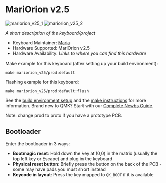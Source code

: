 # MariOrion v2.5

![mariorion_v25_1](https://i.imgur.com/3OrUK2ph.jpeg)
![mariorion_v25_2](https://i.imgur.com/OvMBHOlh.jpeg)

*A short description of the keyboard/project*

* Keyboard Maintainer: [Maria](https://github.com/toril940)
* Hardware Supported: MariOrion v2.5
* Hardware Availability: *Links to where you can find this hardware*

Make example for this keyboard (after setting up your build environment):

    make mariorion_v25/prod:default

Flashing example for this keyboard:

    make mariorion_v25/prod:default:flash

See the [build environment setup](https://docs.qmk.fm/#/getting_started_build_tools) and the [make instructions](https://docs.qmk.fm/#/getting_started_make_guide) for more information. Brand new to QMK? Start with our [Complete Newbs Guide](https://docs.qmk.fm/#/newbs).

Note: change prod to proto if you have a prototype PCB.

## Bootloader

Enter the bootloader in 3 ways:

* **Bootmagic reset**: Hold down the key at (0,0) in the matrix (usually the top left key or Escape) and plug in the keyboard
* **Physical reset button**: Briefly press the button on the back of the PCB - some may have pads you must short instead
* **Keycode in layout**: Press the key mapped to `QK_BOOT` if it is available
